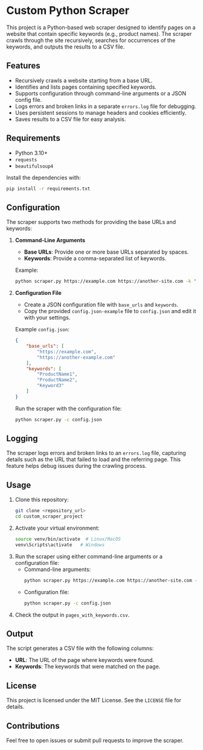 # Custom Python Scraper

This project is a Python-based web scraper designed to identify pages on a website that contain specific keywords (e.g., product names). The scraper crawls through the site recursively, searches for occurrences of the keywords, and outputs the results to a CSV file.

## Features
- Recursively crawls a website starting from a base URL.
- Identifies and lists pages containing specified keywords.
- Supports configuration through command-line arguments or a JSON config file.
- Logs errors and broken links in a separate `errors.log` file for debugging.
- Uses persistent sessions to manage headers and cookies efficiently.
- Saves results to a CSV file for easy analysis.

## Requirements
- Python 3.10+
- `requests`
- `beautifulsoup4`

Install the dependencies with:
```bash
pip install -r requirements.txt
```

## Configuration
The scraper supports two methods for providing the base URLs and keywords:

1. **Command-Line Arguments**
   - **Base URLs**: Provide one or more base URLs separated by spaces.
   - **Keywords**: Provide a comma-separated list of keywords.

   Example:
   ```bash
   python scraper.py https://example.com https://another-site.com -k "keyword1,keyword2"
   ```

2. **Configuration File**
   - Create a JSON configuration file with `base_urls` and `keywords`.
   - Copy the provided `config.json-example` file to `config.json` and edit it with your settings.

   Example `config.json`:
   ```json
   {
       "base_urls": [
           "https://example.com",
           "https://another-example.com"
       ],
       "keywords": [
           "ProductName1",
           "ProductName2",
           "Keyword3"
       ]
   }
   ```
   Run the scraper with the configuration file:
   ```bash
   python scraper.py -c config.json
   ```

## Logging
The scraper logs errors and broken links to an `errors.log` file, capturing details such as the URL that failed to load and the referring page. This feature helps debug issues during the crawling process.

## Usage
1. Clone this repository:
   ```bash
   git clone <repository_url>
   cd custom_scraper_project
   ```
2. Activate your virtual environment:
   ```bash
   source venv/bin/activate  # Linux/MacOS
   venv\Scripts\activate   # Windows
   ```
3. Run the scraper using either command-line arguments or a configuration file:
   - Command-line arguments:
     ```bash
     python scraper.py https://example.com https://another-site.com -k "product1,product2"
     ```
   - Configuration file:
     ```bash
     python scraper.py -c config.json
     ```
4. Check the output in `pages_with_keywords.csv`.

## Output
The script generates a CSV file with the following columns:
- **URL**: The URL of the page where keywords were found.
- **Keywords**: The keywords that were matched on the page.

## License
This project is licensed under the MIT License. See the `LICENSE` file for details.

## Contributions
Feel free to open issues or submit pull requests to improve the scraper.
